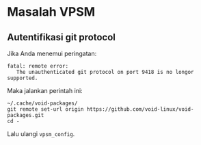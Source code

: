 # Masalah VPSM

## Autentifikasi git protocol

Jika Anda menemui peringatan:
```
fatal: remote error:
   The unauthenticated git protocol on port 9418 is no longor supported.
```

Maka jalankan perintah ini:

```
~/.cache/void-packages/
git remote set-url origin https://github.com/void-linux/void-packages.git
cd -
```

Lalu ulangi `vpsm_config`.
